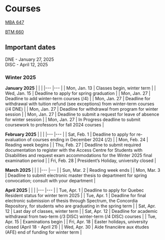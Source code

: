 # Courses

[MBA 647](MBA647.md)

[BTM 660](BTM660.md)

## Important dates
DNE - January 27, 2025 <br> DISC - April 12, 2025

### Winter 2025

**January 2025**
|  | |
|--- |--- |
| 	Mon, Jan. 13	| Classes begin, winter term	| 
| 	Wed, Jan. 15	| Deadline to apply for spring graduation	| 
| 	Mon, Jan. 27	| Deadline to add winter-term courses (/4)	| 
| 	Mon, Jan. 27	| Deadline for withdrawal with tuition refund (see exceptions) from winter-term courses (/4 DNE)	| 
| 	Mon, Jan. 27	| Deadline for withdrawal from program for winter session	| 
| 	Mon, Jan. 27	| Deadline to submit a request for leave of absence for winter session	| 
| 	Mon, Jan. 27	| In Progress deadline to submit coursework to professors for fall 2024 courses	| 

**February 2025**
| | |
|--- |--- |
| 	Sat, Feb. 1	| Deadline to apply for re-evaluation of courses ending in December 2024 (/2)	| 
| 	Mon,&nbsp;Feb.&nbsp;24	| Reading week begins	| 
| 	Thu, Feb. 27	| Deadline to submit required documentation to register with the Access Centre for Students with Disabilities and request exam accommodations for the Winter 2025 final examination period	| 
| 	Fri, Feb. 28	| President’s Holiday, university closed	| 

**March 2025**
| | |
|--- |--- |
| 	Sun, Mar. 2	| Reading week ends	| 
| 	Mon, Mar. 3	| Deadline to submit electronic master thesis to department for spring convocation; consult with your department	| 

**April 2025**
| | |
|--- |--- |
| Tue, Apr. 1	| Deadline to apply for Quebec Resident status for winter term 2025	| 
| 	Tue, Apr. 1	| Deadline for final electronic submission of thesis through Spectrum, the Concordia Repository, for students who are graduating in the spring term	| 
| 	Sat, Apr. 12	| Last day of classes, winter term	| 
| 	Sat, Apr. 12	| Deadline for academic withdrawal from two-term (/3 DISC) winter-term (/4 DISC) courses	| 
| 	Tue, Apr. 15	| Examinations begin	| 
| 	Fri, Apr. 18	| Easter holidays, university closed (April 18 - April 21)	| 
| 	Wed,&nbsp;Apr.&nbsp;30	| Aide financière aux études (AFE) end of funding for winter term	|
